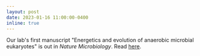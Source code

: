 ```yaml
---
layout: post
date: 2023-01-16 11:00:00-0400
inline: true
---
```


Our lab's first manuscript "Energetics and evolution of anaerobic microbial eukaryotes" is out in <i>Nature Microbiology</i>. Read [here](https://www.nature.com/articles/s41564-022-01299-2).
